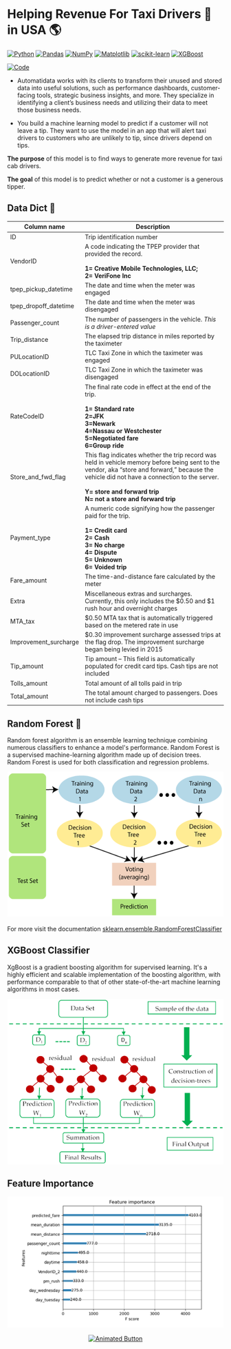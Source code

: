 # Helping Revenue For Taxi Drivers 🚕 in USA 🌎

<div align="left">

[![Python](https://img.shields.io/badge/Python-3670A0?style=flat-square&logo=python&logoColor=ffdd54)](https://www.python.org/)
[![Pandas](https://img.shields.io/badge/pandas-%23150458?style=flat-square&logo=pandas&logoColor=white)](https://pandas.pydata.org/)
[![NumPy](https://img.shields.io/badge/NumPy-%23013243?style=flat-square&logo=numpy&logoColor=white)](https://numpy.org/)
[![Matplotlib](https://img.shields.io/badge/Matplotlib-%2300768B?style=flat-square&logo=matplotlib&logoColor=white)](https://matplotlib.org/)
[![scikit-learn](https://img.shields.io/badge/scikit--learn-%23F7931E?style=flat-square&logo=scikit-learn&logoColor=white)](https://scikit-learn.org/)
[![XGBoost](https://img.shields.io/badge/XGBoost-%23D81F29?style=flat-square&logo=xgboost&logoColor=white)](https://xgboost.readthedocs.io/)

<a href="https://colab.research.google.com/drive/1BwRls6UEAyFHK0OetdS3rz3hGqyuOZ6H#scrollTo=b-uUkJIFBvkB">
  <img src="https://colab.research.google.com/assets/colab-badge.svg" alt="Code">
</a>

</div>


* Automatidata works with its clients to transform their unused and stored data into useful solutions, such as performance dashboards, customer-facing tools, strategic business insights, and more. They specialize in identifying a client’s business needs and utilizing their data to meet those business needs. 

* You build a machine learning model to predict if a customer will not leave a tip. They want to use the model in an app that will alert taxi drivers to customers who are unlikely to tip, since drivers depend on tips.

**The purpose** of this model is to find ways to generate more revenue for taxi cab drivers.  
  
**The goal** of this model is to predict whether or not a customer is a generous tipper.

## Data Dict 📝

| Column name | Description |
| --- | --- |
| ID | Trip identification number |
| VendorID | A code indicating the TPEP provider that provided the record. <br> <br> **1= Creative Mobile Technologies, LLC; <br> 2= VeriFone Inc** |
| tpep_pickup_datetime | The date and time when the meter was engaged |
| tpep_dropoff_datetime |The date and time when the meter was disengaged |
| Passenger_count | The number of passengers in the vehicle. *This is a driver-entered value* |
| Trip_distance | The elapsed trip distance in miles reported by the taximeter |
| PULocationID | TLC Taxi Zone in which the taximeter was engaged |
| DOLocationID | TLC Taxi Zone in which the taximeter was disengaged |
| RateCodeID | The final rate code in effect at the end of the trip. <br><br> **1= Standard rate<br>2=JFK <br> 3=Newark <br> 4=Nassau or Westchester <br> 5=Negotiated fare <br> 6=Group ride**|
| Store_and_fwd_flag | This flag indicates whether the trip record was held in vehicle memory before being sent to the vendor, aka “store and forward,” because the vehicle did not have a connection to the server.<br><br>**Y= store and forward trip <br>N= not a store and forward trip** |
| Payment_type | A numeric code signifying how the passenger paid for the trip. <br><br>**1= Credit card <br>2= Cash<br> 3= No charge <br>4= Dispute<br> 5= Unknown<br> 6= Voided trip** |
| Fare_amount | The time-and-distance fare calculated by the meter |
| Extra | Miscellaneous extras and surcharges. Currently, this only includes the $0.50 and $1 rush hour and overnight charges |
| MTA_tax | $0.50 MTA tax that is automatically triggered based on the metered rate in use |
| Improvement_surcharge | $0.30 improvement surcharge assessed trips at the flag drop. The improvement surcharge began being levied in 2015 |
| Tip_amount | Tip amount – This field is automatically populated for credit card  tips. Cash tips are not included |
| Tolls_amount | Total amount of all tolls paid in trip |
| Total_amount | The total amount charged to passengers. Does not include cash tips |

## Random Forest 🌳

Random forest algorithm is an ensemble learning technique combining numerous classifiers to enhance a model's performance. Random Forest is a supervised machine-learning algorithm made up of decision trees. Random Forest is used for both classification and regression problems.

![RandomForest](https://github.com/sagarv2522/help-taxi-driver/blob/main/image/random-forest-algorithm.png)
 <br>
  <br>
For more visit the documentation [sklearn.ensemble.RandomForestClassifier](https://scikitlearn.org/stable/modules/generated/sklearn.ensemble.RandomForestClassifier.html#sklearn.ensemble.RandomForestClassifier)

## XGBoost Classifier

XgBoost is a gradient boosting algorithm for supervised learning. It's a highly efficient and scalable implementation of the boosting algorithm, with performance comparable to that of other state-of-the-art machine learning algorithms in most cases.

![XGBoost](https://github.com/sagarv2522/help-taxi-driver/blob/main/image/image-xgboost.png)

## Feature Importance

![feature](https://github.com/sagarv2522/help-taxi-driver/blob/main/image/feature%20importance.png)



<p align="center">
  <a href="https://github.com/sagarv2522/help-taxi-driver/blob/main/Automatidata%20project.ipynb" target="_blank">
    <img src="https://img.shields.io/badge/View%20Code-4285F4?style=for-the-badge&logo=google-chrome&logoColor=white" alt="Animated Button">
  </a>
</p>

